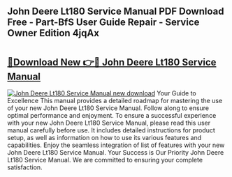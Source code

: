 ## John Deere Lt180 Service Manual PDF Download Free - Part-BfS User Guide Repair - Service Owner Edition 4jqAx

# <h2><a href="http://bc862.oget.top/?id=John+Deere+Lt180+Service+Manual">🔗Download New 👉🔴 John Deere Lt180 Service Manual</a></h2>

[![John Deere Lt180 Service Manual new download](https://i.imgur.com/5g1atiW.png)](http://bc862.oget.top/?id=John+Deere+Lt180+Service+Manual)
Your Guide to Excellence This manual provides a detailed roadmap for mastering the use of your new John Deere Lt180 Service Manual. Follow along to ensure optimal performance and enjoyment. To ensure a successful experience with your new John Deere Lt180 Service Manual, please read this user manual carefully before use. It includes detailed instructions for product setup, as well as information on how to use its various features and capabilities. Enjoy the seamless integration of list of features with your new John Deere Lt180 Service Manual. Your Success is Our Priority John Deere Lt180 Service Manual. We are committed to ensuring your complete satisfaction.

